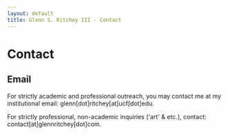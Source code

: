 ```yaml
---
layout: default
title: Glenn S. Ritchey III - Contact
---
```

# Contact
## Email
For strictly academic and professional outreach, you may contact me at my institutional email: glenn[dot]ritchey[at]ucf[dot]edu.

For strictly professional, non-academic inquiries ('art' & etc.), contact: contact[at]glennritchey[dot]com.
